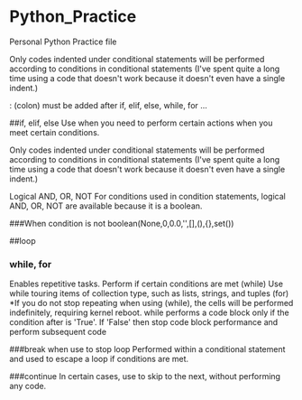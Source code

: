 # Python_Practice
Personal Python Practice file

Only codes indented under conditional statements will be performed according to conditions in conditional statements
(I've spent quite a long time using a code that doesn't work because it doesn't even have a single indent.)

: (colon) must be added after if, elif, else, while, for ...

##if, elif, else
Use when you need to perform certain actions when you meet certain conditions.

Only codes indented under conditional statements will be performed according to conditions in conditional statements
(I've spent quite a long time using a code that doesn't work because it doesn't even have a single indent.)

Logical AND, OR, NOT
For conditions used in condition statements, logical AND, OR, NOT are available because it is a boolean.

###When condition is not boolean(None,0,0.0,'',[],(),{},set())

##loop

### while, for
Enables repetitive tasks.
Perform if certain conditions are met (while)
Use while touring items of collection type, such as lists, strings, and tuples (for)
*If you do not stop repeating when using (while), the cells will be performed indefinitely, requiring kernel reboot.
while performs a code block only if the condition after is 'True'. If 'False' then stop code block performance and perform subsequent code

###break
when use to stop loop
Performed within a conditional statement and used to escape a loop if conditions are met.

###continue
In certain cases, use to skip to the next, without performing any code.
